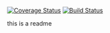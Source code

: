 [![Coverage Status](https://coveralls.io/repos/github/Petelliott/shooty-game/badge.svg?branch=master)](https://coveralls.io/github/Petelliott/shooty-game?branch=master)
[![Build Status](https://travis-ci.com/Petelliott/shooty-game.svg?branch=master)](https://travis-ci.com/Petelliott/shooty-game)


this is a readme
